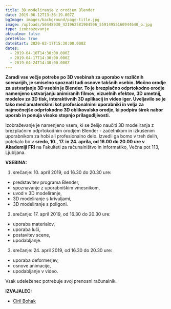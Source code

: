 ```yaml
---
title: 3D modeliranje z orodjem Blender
date: 2019-06-12T13:36:19.007Z
bgImage: images/background/page-title.jpg
image: /uploads/56448930_421962581904506_55914955160944640_o.jpg
type: izobrazevanje
aktualno: false
preteklo: true
dateStart: 2020-02-17T15:30:00.000Z
dates:
  - 2019-04-10T14:30:00.000Z
  - 2019-04-17T14:30:00.000Z
  - 2019-04-24T14:30:00.000Z
---
```

**Zaradi vse večje potrebe po 3D vsebinah za uporabo v različnih scenarijih, je smiselno spoznati tudi osnove takšnih vsebin. Močno orodje za ustvarjanje 3D vsebin je Blender. To je brezplačno odprtokodno orodje namenjeno ustvarjanju animiranih filmov, vizuelnih efektov, 3D umetnij, modelov za 3D tisk, interaktivnih 3D aplikacij in video iger. Uveljavilo se je tako med amaterskimi kot profesionalnimi uporabniki in velja za najmočnejše odprtokodno 3D oblikovalsko orodje, ki podpira širok nabor uporab in ponuja visoko stopnjo prilagodljivosti.**

Izobraževanje je namenjeno vsem, ki se želijo naučiti 3D modeliranja z brezplačnim odprtokodnim orodjem Blender - začetnikom in izkušenim uporabnikom za hobi ali profesionalno delo. Izvedli ga bomo v treh delih, potekalo bo v **sredo, 10., 17. in 24. aprila, od 16.00 do 20.00 ure v Akademiji FRI** na Fakulteti za računalništvo in informatiko, Večna pot 113, Ljubljana.

**VSEBINA:**

1. srečanje: 10. april 2019, od 16.30 do 20.30 ure:

* predstavitev programa Blender,
* spoznavanje z uporabniškim vmesnikom,
* uvod v 3D modeliranje,
* 3D modeliranje s krivuljami,
* 3D modeliranje s poligoni.

2. srečanje: 17. april 2019, od 16.30 do 20.30 ure:

* uporaba materialov,
* uporaba luči,
* postavitev scene,
* upodabljanje.

3. srečanje: 24. april 2019, od 16.30 do 20.30 ure:

* uporaba deformerjev,
* osnove animacije,
* upodabljanje v video.

Vsak udeleženec potrebuje svoj prenosni računalnik.

**IZVAJALEC:**

* [Ciril Bohak](/izvajalci/ciril-bohak/)

